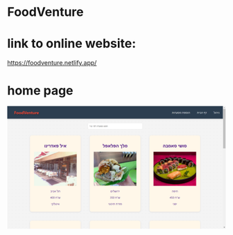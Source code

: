 # FoodVenture
# link to online website:
https://foodventure.netlify.app/

# home page
![alt text](image.png)


